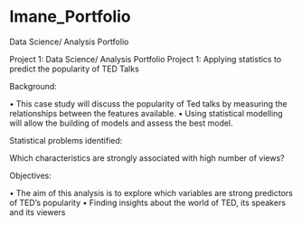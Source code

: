 # Imane_Portfolio
Data Science/ Analysis Portfolio

Project 1: Data Science/ Analysis Portfolio Project 1: Applying statistics to predict the popularity of TED Talks

Background:

•	This case study will discuss the popularity of Ted talks by measuring the relationships between the features available.
•	Using statistical modelling will allow the building of models and assess the best model.

Statistical problems identified:

Which characteristics are strongly associated with high number of views?

Objectives:

•	The aim of this analysis is to explore which variables are strong predictors of TED’s popularity
•	Finding insights about the world of TED, its speakers and its viewers



